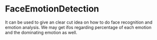 # FaceEmotionDetection
It can be used to give an clear cut idea on how to do face recognition and emotion analysis.
We may get ifos regarding percentage of each emotion and the dominating emotion as well.
